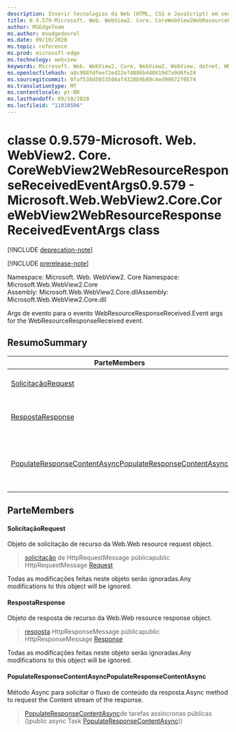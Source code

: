 ```yaml
---
description: Inserir tecnologias da Web (HTML, CSS e JavaScript) em seus aplicativos nativos com o controle WebView2 do Microsoft Edge
title: 0.9.579-Microsoft. Web. WebView2. Core. CoreWebView2WebResourceResponseReceivedEventArgs
author: MSEdgeTeam
ms.author: msedgedevrel
ms.date: 09/10/2020
ms.topic: reference
ms.prod: microsoft-edge
ms.technology: webview
keywords: Microsoft. Web. WebView2, Core, WebView2, WebView, dotnet, WPF, WinForms, app, Edge, CoreWebView2, CoreWebView2Controller, controle do navegador, Edge HTML, Microsoft. Web. WebView2. Core. CoreWebView2WebResourceResponseReceivedEventArgs
ms.openlocfilehash: a8c988fdfee72ed22e74886b440819d7a9d6fe24
ms.sourcegitcommit: 0faf538d5033508af4320b9b89c4ed99872f0574
ms.translationtype: MT
ms.contentlocale: pt-BR
ms.lasthandoff: 09/10/2020
ms.locfileid: "11010506"
---
```

# <span data-ttu-id="49d0a-104">classe 0.9.579-Microsoft. Web. WebView2. Core. CoreWebView2WebResourceResponseReceivedEventArgs</span><span class="sxs-lookup"><span data-stu-id="49d0a-104">0.9.579 - Microsoft.Web.WebView2.Core.CoreWebView2WebResourceResponseReceivedEventArgs class</span></span> 

[!INCLUDE [deprecation-note](../../includes/deprecation-note.md)]

[!INCLUDE [prerelease-note](../../includes/prerelease-note.md)]

<span data-ttu-id="49d0a-105">Namespace: Microsoft. Web. WebView2. Core </span><span class="sxs-lookup"><span data-stu-id="49d0a-105">Namespace: Microsoft.Web.WebView2.Core</span></span>\
<span data-ttu-id="49d0a-106">Assembly: Microsoft.Web.WebView2.Core.dll</span><span class="sxs-lookup"><span data-stu-id="49d0a-106">Assembly: Microsoft.Web.WebView2.Core.dll</span></span>

<span data-ttu-id="49d0a-107">Args de evento para o evento WebResourceResponseReceived.</span><span class="sxs-lookup"><span data-stu-id="49d0a-107">Event args for the WebResourceResponseReceived event.</span></span>

## <span data-ttu-id="49d0a-108">Resumo</span><span class="sxs-lookup"><span data-stu-id="49d0a-108">Summary</span></span>

 <span data-ttu-id="49d0a-109">Parte</span><span class="sxs-lookup"><span data-stu-id="49d0a-109">Members</span></span>                        | <span data-ttu-id="49d0a-110">Descrições</span><span class="sxs-lookup"><span data-stu-id="49d0a-110">Descriptions</span></span>
--------------------------------|---------------------------------------------
[<span data-ttu-id="49d0a-111">Solicitação</span><span class="sxs-lookup"><span data-stu-id="49d0a-111">Request</span></span>](#request) | <span data-ttu-id="49d0a-112">Objeto de solicitação de recurso da Web.</span><span class="sxs-lookup"><span data-stu-id="49d0a-112">Web resource request object.</span></span>
[<span data-ttu-id="49d0a-113">Resposta</span><span class="sxs-lookup"><span data-stu-id="49d0a-113">Response</span></span>](#response) | <span data-ttu-id="49d0a-114">Objeto de resposta de recurso da Web.</span><span class="sxs-lookup"><span data-stu-id="49d0a-114">Web resource response object.</span></span>
[<span data-ttu-id="49d0a-115">PopulateResponseContentAsync</span><span class="sxs-lookup"><span data-stu-id="49d0a-115">PopulateResponseContentAsync</span></span>](#populateresponsecontentasync) | <span data-ttu-id="49d0a-116">Método Async para solicitar o fluxo de conteúdo da resposta.</span><span class="sxs-lookup"><span data-stu-id="49d0a-116">Async method to request the Content stream of the response.</span></span>

## <span data-ttu-id="49d0a-117">Parte</span><span class="sxs-lookup"><span data-stu-id="49d0a-117">Members</span></span>

#### <span data-ttu-id="49d0a-118">Solicitação</span><span class="sxs-lookup"><span data-stu-id="49d0a-118">Request</span></span> 

<span data-ttu-id="49d0a-119">Objeto de solicitação de recurso da Web.</span><span class="sxs-lookup"><span data-stu-id="49d0a-119">Web resource request object.</span></span>

> <span data-ttu-id="49d0a-120">[solicitação](#request) de HttpRequestMessage pública</span><span class="sxs-lookup"><span data-stu-id="49d0a-120">public HttpRequestMessage [Request](#request)</span></span>

<span data-ttu-id="49d0a-121">Todas as modificações feitas neste objeto serão ignoradas.</span><span class="sxs-lookup"><span data-stu-id="49d0a-121">Any modifications to this object will be ignored.</span></span>

#### <span data-ttu-id="49d0a-122">Resposta</span><span class="sxs-lookup"><span data-stu-id="49d0a-122">Response</span></span> 

<span data-ttu-id="49d0a-123">Objeto de resposta de recurso da Web.</span><span class="sxs-lookup"><span data-stu-id="49d0a-123">Web resource response object.</span></span>

> <span data-ttu-id="49d0a-124">[resposta](#response) HttpResponseMessage pública</span><span class="sxs-lookup"><span data-stu-id="49d0a-124">public HttpResponseMessage [Response](#response)</span></span>

<span data-ttu-id="49d0a-125">Todas as modificações feitas neste objeto serão ignoradas.</span><span class="sxs-lookup"><span data-stu-id="49d0a-125">Any modifications to this object will be ignored.</span></span>

#### <span data-ttu-id="49d0a-126">PopulateResponseContentAsync</span><span class="sxs-lookup"><span data-stu-id="49d0a-126">PopulateResponseContentAsync</span></span> 

<span data-ttu-id="49d0a-127">Método Async para solicitar o fluxo de conteúdo da resposta.</span><span class="sxs-lookup"><span data-stu-id="49d0a-127">Async method to request the Content stream of the response.</span></span>

> <span data-ttu-id="49d0a-128">[PopulateResponseContentAsync](#populateresponsecontentasync)de tarefas assíncronas públicas ()</span><span class="sxs-lookup"><span data-stu-id="49d0a-128">public async Task [PopulateResponseContentAsync](#populateresponsecontentasync)()</span></span>

